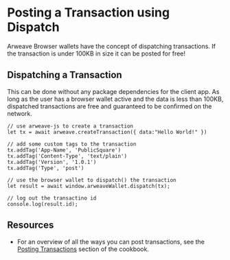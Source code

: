 # Posting a Transaction using Dispatch
Arweave Browser wallets have the concept of dispatching transactions. If the transaction is under 100KB in size it can be posted for free!
## Dispatching a Transaction
This can be done without any package dependencies for the client app. As long as the user has a browser wallet active and the data is less than 100KB, dispatched transactions are free and guaranteed to be confirmed on the network.

```js:no-line-numbers
// use arweave-js to create a transaction
let tx = await arweave.createTransaction({ data:"Hello World!" })

// add some custom tags to the transaction
tx.addTag('App-Name', 'PublicSquare')
tx.addTag('Content-Type', 'text/plain')
tx.addTag('Version', '1.0.1')
tx.addTag('Type', 'post')

// use the browser wallet to dispatch() the transaction
let result = await window.arweaveWallet.dispatch(tx);

// log out the transactino id
console.log(result.id);
```

## Resources
* For an overview of all the ways you can post transactions, see the [Posting Transactions](../../concepts/post-transactions.md) section of the cookbook.